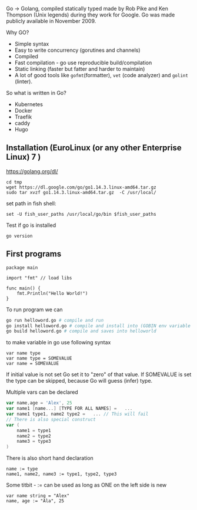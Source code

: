 Go -> Golang, compiled statically typed made by Rob Pike and Ken Thompson (Unix
legends) during they work for Google. Go was made publicly available in November 2009.

Why GO?

- Simple syntax
- Easy to write concurrency (gorutines and channels)
- Compiled
- Fast compilation - go use reproducible build/compilation
- Static linking (faster but fatter and harder to maintain)
- A lot of good tools like `gofmt`(formatter), `vet` (code analyzer) and `golint` (linter).

So what is written in Go?

- Kubernetes
- Docker
- Traefik
- caddy
- Hugo

## Installation (EuroLinux (or any other Enterprise Linux) 7 )
https://golang.org/dl/ 

```
cd tmp
wget https://dl.google.com/go/go1.14.3.linux-amd64.tar.gz
sudo tar xvzf go1.14.3.linux-amd64.tar.gz  -C /usr/local/
```

set path in fish shell:
```
set -U fish_user_paths /usr/local/go/bin $fish_user_paths
```

Test if go is installed
```
go version
```

## First programs

```
package main

import "fmt" // load libs

func main() {
    fmt.Println("Hello World!")
}
```

To run program we can

```bash
go run helloword.go # compile and run
go install helloword.go # compile and install into (GOBIN env variable ex. ~/go/bin )
go build helloword.go # compile and saves into helloworld
```

to make variable in go use following syntax

```
var name type
var name type = SOMEVALUE
var name = SOMEVALUE
```

If initial value is not set Go set it to "zero" of that value.  If
SOMEVALUE is set the type can be skipped, because Go will guess (infer)
type.

Multiple vars can be declared
```go
var name,age = 'Alex', 25
var name1 [name...] [TYPE FOR ALL NAMES] =   ...
var name1 type1, name2 type2 =   ... // This will fail
// There is also special construct
var (
    name1 = type1
    name2 = type2
    name3 = type3
)
```
There is also short hand declaration

```
name := type
name1, name2, name3 := type1, type2, type3
```

Some titbit - := can be used as long as ONE on the left side is new

```
var name string = "Alex"
name, age := "Ala", 25
```

